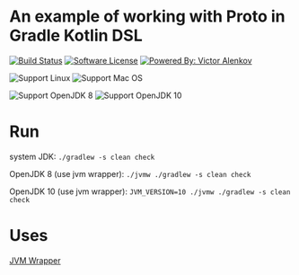 # An example of working with Proto in Gradle Kotlin DSL

[![Build Status](https://travis-ci.org/BorzdeG/examples-proto-kotlin-multiplatform.svg?branch=master)](https://travis-ci.org/BorzdeG/examples-proto-kotlin-multiplatform)
[![Software License](https://img.shields.io/badge/license-MIT-brightgreen.svg?style=flat-square)](/LICENSE)
[![Powered By: Victor Alenkov](https://img.shields.io/badge/powered%20by-Victor%20Alenkov-green.svg?style=flat-square)](https://github.com/BorzdeG)

![Support Linux](https://img.shields.io/badge/support%20OS-Linux-green.svg?style=flat-square)
![Support Mac OS](https://img.shields.io/badge/support%20OS-Mac%20OS-green.svg?style=flat-square)

![Support OpenJDK 8](https://img.shields.io/badge/support%20OpenJDK-8-green.svg?style=flat-square)
![Support OpenJDK 10](https://img.shields.io/badge/support%20OpenJDK-10-green.svg?style=flat-square)

# Run

system JDK: `./gradlew -s clean check`

OpenJDK 8 (use jvm wrapper): `./jvmw ./gradlew -s clean check`

OpenJDK 10 (use jvm wrapper): `JVM_VERSION=10 ./jvmw ./gradlew -s clean check`

# Uses

[JVM Wrapper](https://github.com/itbasis/jvm-wrapper/)


